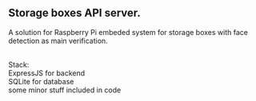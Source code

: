 ## Storage boxes API server.

A solution for Raspberry Pi embeded system for storage boxes with face detection as main verification.
<br />
<br />

Stack:
<br />
ExpressJS for backend
<br />
SQLite for database
<br />
some minor stuff included in code

